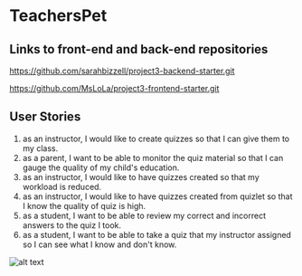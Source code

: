 # TeachersPet
## Links to front-end and back-end repositories
https://github.com/sarahbizzell/project3-backend-starter.git

https://github.com/MsLoLa/project3-frontend-starter.git

## User Stories
1. as an instructor, I would like to create quizzes so that I can give them to my class.
2. as a parent, I want to be able to monitor the quiz material so that I can gauge the quality of my child's education.
3. as an instructor, I would like to have quizzes created so that my workload is reduced.
4. as an instructor, I would like to have quizzes created from quizlet so that I know the quality of quiz is high.
5. as a student, I want to be able to review my correct and incorrect answers to the quiz I took.
6. as a student, I want to be able to take a quiz that my instructor assigned so I can see what I know and don't know. 



![alt text](https://i.imgur.com/hQQQyEY.png")
